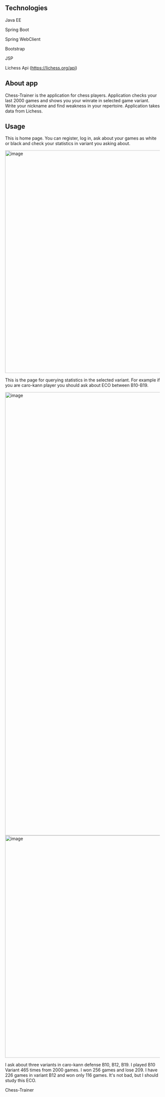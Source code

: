 Technologies
--------------------------------------------------------------------------------------------------------------------------------------
Java EE

Spring Boot

Spring WebClient

Bootstrap

JSP

Lichess Api (https://lichess.org/api)



About app
--------------------------------------------------------------------------------------------------------------------------------------
Chess-Trainer is the application for chess players. Application checks your last 2000 games and shows you your winrate in selected game variant.
Write your nickname and find weakness in your repertoire.
Application takes data from Lichess.


Usage
--------------------------------------------------------------------------------------------------------------------------------------
This is home page. You can register, log in, ask about your games as white or black and check your statistics in variant you asking about.

<img width="722" alt="image" src="https://user-images.githubusercontent.com/111074801/202429236-2704692a-6cc3-4c79-aa1b-5fa0785e9671.png">

This is the page for querying statistics in the selected variant.
For example if you are caro-kann player you should ask about ECO between B10-B19.

<img width="1437" alt="image" src="https://user-images.githubusercontent.com/111074801/202430082-cc07be51-597c-4952-82ce-d42e7fe67bb7.png">

<img width="721" alt="image" src="https://user-images.githubusercontent.com/111074801/202431862-1e325f75-c7eb-4df0-b667-eb2200908349.png">


I ask about three variants in caro-kann defense B10, B12, B19. I played B10 Variant 465 times from 2000 games. I won 256 games and lose 209.
I have 226 games in variant B12 and won only 116 games. It's not bad, but I should study this ECO.

Chess-Trainer

